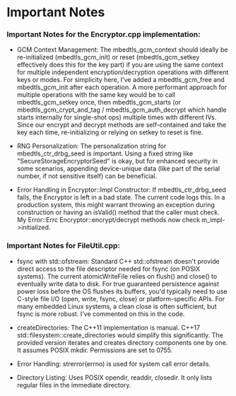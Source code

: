 # Important Notes

### Important Notes for the Encryptor.cpp implementation:

- GCM Context Management: The mbedtls_gcm_context should ideally be re-initialized (mbedtls_gcm_init) or reset (mbedtls_gcm_setkey effectively does this for the key part) if you are using the same context for multiple independent encryption/decryption operations with different keys or modes. For simplicity here, I've added a mbedtls_gcm_free and mbedtls_gcm_init after each operation. A more performant approach for multiple operations with the same key would be to call mbedtls_gcm_setkey once, then mbedtls_gcm_starts (or mbedtls_gcm_crypt_and_tag / mbedtls_gcm_auth_decrypt which handle starts internally for single-shot ops) multiple times with different IVs. Since our encrypt and decrypt methods are self-contained and take the key each time, re-initializing or relying on setkey to reset is fine.

- RNG Personalization: The personalization string for mbedtls_ctr_drbg_seed is important. Using a fixed string like "SecureStorageEncryptorSeed" is okay, but for enhanced security in some scenarios, appending device-unique data (like part of the serial number, if not sensitive itself) can be beneficial.

- Error Handling in Encryptor::Impl Constructor: If mbedtls_ctr_drbg_seed fails, the Encryptor is left in a bad state. The current code logs this. In a production system, this might warrant throwing an exception during construction or having an isValid() method that the caller must check. My Error::Errc Encryptor::encrypt/decrypt methods now check m_impl->initialized.


### Important Notes for FileUtil.cpp:

- fsync with std::ofstream: Standard C++ std::ofstream doesn't provide direct access to the file descriptor needed for fsync (on POSIX systems). The current atomicWriteFile relies on flush() and close() to eventually write data to disk. For true guaranteed persistence against power loss before the OS flushes its buffers, you'd typically need to use C-style file I/O (open, write, fsync, close) or platform-specific APIs. For many embedded Linux systems, a clean close is often sufficient, but fsync is more robust. I've commented on this in the code.

- createDirectories: The C++11 implementation is manual. C++17 std::filesystem::create_directories would simplify this significantly. The provided version iterates and creates directory components one by one. It assumes POSIX mkdir. Permissions are set to 0755.

- Error Handling: strerror(errno) is used for system call error details.

- Directory Listing: Uses POSIX opendir, readdir, closedir. It only lists regular files in the immediate directory.
